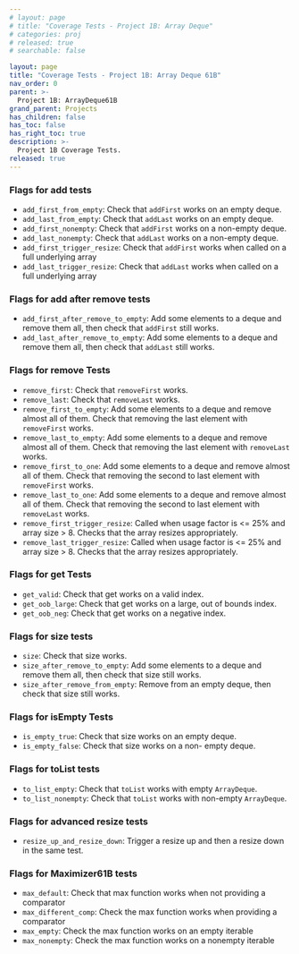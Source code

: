 ```yaml
---
# layout: page
# title: "Coverage Tests - Project 1B: Array Deque"
# categories: proj
# released: true
# searchable: false

layout: page
title: "Coverage Tests - Project 1B: Array Deque 61B"
nav_order: 0
parent: >-
  Project 1B: ArrayDeque61B
grand_parent: Projects
has_children: false
has_toc: false
has_right_toc: true
description: >-
  Project 1B Coverage Tests.
released: true
---
```


### Flags for add tests

- `add_first_from_empty`: Check that `addFirst` works on an empty deque.
- `add_last_from_empty`: Check that `addLast` works on an empty deque.
- `add_first_nonempty`: Check that `addFirst` works on a non-empty deque.
- `add_last_nonempty`: Check that `addLast` works on a non-empty deque.
- `add_first_trigger_resize`: Check that `addFirst` works when called on a full underlying array
- `add_last_trigger_resize`: Check that `addLast` works when called on a full underlying array

### Flags for add after remove tests

- `add_first_after_remove_to_empty`: Add some elements to a deque and remove them all, then check that `addFirst` still works.
- `add_last_after_remove_to_empty`: Add some elements to a deque and remove them all, then check that `addLast` still works.

### Flags for remove Tests

- `remove_first`: Check that `removeFirst` works.
- `remove_last`: Check that `removeLast` works.
- `remove_first_to_empty`: Add some elements to a deque and remove almost all of them. Check that removing the last element with `removeFirst` works.
- `remove_last_to_empty`: Add some elements to a deque and remove almost all of them. Check that removing the last element with `removeLast` works.
- `remove_first_to_one`: Add some elements to a deque and remove almost all of them. Check that removing the second to last element with `removeFirst` works.
- `remove_last_to_one`: Add some elements to a deque and remove almost all of them. Check that removing the second to last element with `removeLast` works.
- `remove_first_trigger_resize`: Called when usage factor is <= 25% and array size > 8. Checks that the array resizes appropriately.
- `remove_last_trigger_resize`: Called when usage factor is <= 25% and array size > 8. Checks that the array resizes appropriately.

### Flags for get Tests

- `get_valid`: Check that get works on a valid index.
- `get_oob_large`: Check that get works on a large, out of bounds index.
- `get_oob_neg`: Check that get works on a negative index.

### Flags for size tests

- `size`: Check that size works.
- `size_after_remove_to_empty`: Add some elements to a deque and remove them all, then check that size still works.
- `size_after_remove_from_empty`: Remove from an empty deque, then check that size still works.

### Flags for isEmpty Tests

- `is_empty_true`: Check that size works on an empty deque.
- `is_empty_false`: Check that size works on a non- empty deque.

### Flags for toList tests

- `to_list_empty`: Check that `toList` works with empty `ArrayDeque`.
- `to_list_nonempty`: Check that `toList` works with non-empty `ArrayDeque`.

### Flags for advanced resize tests

- `resize_up_and_resize_down`: Trigger a resize up and then a resize down in the same test.


### Flags for Maximizer61B tests

- `max_default`: Check that max function works when not providing a comparator
- `max_different_comp`: Check the max function works when providing a comparator
- `max_empty`: Check the max function works on an empty iterable
- `max_nonempty`: Check the max function works on a nonempty iterable
